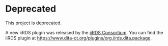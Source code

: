 # Deprecated

This project is deprecated. 

A new iiRDS plugin was released by the [iiRDS Consortium](https://www.iirds.org). You can find the iiRDS plugin at https://www.dita-ot.org/plugins/org.iirds.dita.package.
